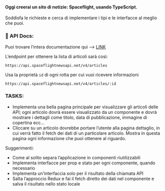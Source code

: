 #### Oggi creerai un sito di notizie: **Spaceflight**, usando TypeScript.

Soddisfa le richieste e cerca di implementare i tipi e le interfacce al meglio che puoi.

### 📃 API Docs:

Puoi trovare l’intera documentazione qui –> [LINK](https://api.spaceflightnewsapi.net/v4/documentation/)

L’endpoint per ottenere la lista di articoli sarà così:

```
https://api.spaceflightnewsapi.net/v4/articles
```

Usa la proprietà `id` di ogni rotta per cui vuoi ricevere informazioni

```
https://api.spaceflightnewsapi.net/v4/articles/:id
```

### TASKS:

- Implementa una bella pagina principale per visualizzare gli articoli delle API; ogni articolo dovrà essere visualizzato da un componente e dovrà mostrare i dettagli come titolo, data di pubblicazione, immagine di copertina ecc…
- Cliccare su un articolo dovrebbe portare l’utente alla pagina dettaglio, in cui verrà fatto il fetch dei dati di un particolare articolo. Mostra in questa pagina ogni informazione che puoi ottenere al riguardo.

Suggerimenti:

- Come al solito separa l’applicazione in componenti riutilizzabili
- Implementa interfacce per prop e stato per ogni componente, quando necessario
- Implementa un’interfaccia solo per il risultato della chiamata API
- Salta l’approccio Redux e fai il fetch diretto dei dati nel componente e salva il risultato nello stato locale
